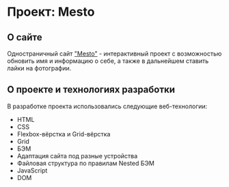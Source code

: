 # Проект: Mesto

## О сайте

Одностраничный сайт ["Mesto"](https://jemqoo.github.io/mesto/ "Ссылка на сайт") - интерактивный проект с возможностью обновить имя и информацию о себе, а также в дальнейшем ставить лайки на фотографии.

## О проекте и технологиях разработки

В разработке проекта использовались следующие веб-технологии:

- HTML
- CSS
- Flexbox-вёрстка и Grid-вёрстка
- Grid
- БЭМ
- Адаптация сайта под разные устройства
- Файловая структура по правилам Nested БЭМ
- JavaScript
- DOM
